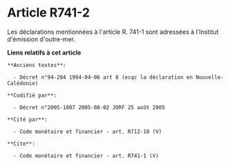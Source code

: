 # Article R741-2

Les déclarations mentionnées à l'article R. 741-1 sont adressées à l'Institut d'émission d'outre-mer.

**Liens relatifs à cet article**

	**Anciens textes**:

	  - Décret n°94-284 1994-04-06 art 8 (ecqc la déclaration en Nouvelle- Calédonie)

	**Codifié par**:

	  - Décret n°2005-1007 2005-08-02 JORF 25 août 2005

	**Cité par**:

	  - Code monétaire et financier - art. R712-10 (V)

	**Cite**:

	  - Code monétaire et financier - art. R741-1 (V)
